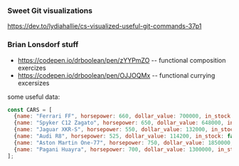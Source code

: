 ### Sweet Git visualizations

https://dev.to/lydiahallie/cs-visualized-useful-git-commands-37p1

### Brian Lonsdorf stuff

* https://codepen.io/drboolean/pen/zYYPmZO -- functional composition exercizes
* https://codepen.io/drboolean/pen/OJJOQMx -- functional currying excersizes

some useful data:

```js
const CARS = [
  {name: "Ferrari FF", horsepower: 660, dollar_value: 700000, in_stock: true},
  {name: "Spyker C12 Zagato", horsepower: 650, dollar_value: 648000, in_stock: false},
  {name: "Jaguar XKR-S", horsepower: 550, dollar_value: 132000, in_stock: false},
  {name: "Audi R8", horsepower: 525, dollar_value: 114200, in_stock: false},
  {name: "Aston Martin One-77", horsepower: 750, dollar_value: 1850000, in_stock: true},
  {name: "Pagani Huayra", horsepower: 700, dollar_value: 1300000, in_stock: false}
];
```

